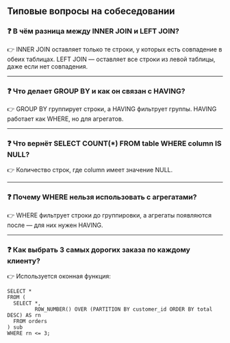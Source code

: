 ## **Типовые вопросы на собеседовании**

  

### ❓ В чём разница между INNER JOIN и LEFT JOIN?

👉 INNER JOIN оставляет только те строки, у которых есть совпадение в обеих таблицах. LEFT JOIN — оставляет все строки из левой таблицы, даже если нет совпадения.

---

### ❓ Что делает GROUP BY и как он связан с HAVING?

👉 GROUP BY группирует строки, а HAVING фильтрует группы. HAVING работает как WHERE, но для агрегатов.

---

### ❓ Что вернёт SELECT COUNT(*) FROM table WHERE column IS NULL?

👉 Количество строк, где column имеет значение NULL.

---

### ❓ Почему WHERE нельзя использовать с агрегатами?

👉 WHERE фильтрует строки до группировки, а агрегаты появляются после — для них нужен HAVING.

---

### ❓ Как выбрать 3 самых дорогих заказа по каждому клиенту?

👉 Используется оконная функция:

```
SELECT *
FROM (
  SELECT *,
         ROW_NUMBER() OVER (PARTITION BY customer_id ORDER BY total DESC) AS rn
  FROM orders
) sub
WHERE rn <= 3;
```
